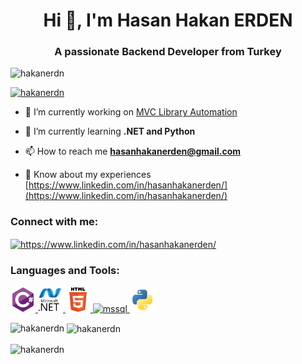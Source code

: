 <h1 align="center">Hi 👋, I'm Hasan Hakan ERDEN</h1>
<h3 align="center">A passionate Backend Developer from Turkey</h3>

<p align="left"> <img src="https://komarev.com/ghpvc/?username=hakanerdn&label=Profile%20views&color=0e75b6&style=flat" alt="hakanerdn" /> </p>

<p align="left"> <a href="https://github.com/ryo-ma/github-profile-trophy"><img src="https://github-profile-trophy.vercel.app/?username=hakanerdn" alt="hakanerdn" /></a> </p>

- 🔭 I’m currently working on [MVC Library Automation](https://github.com/Hakanerdn/MVC_Library_Automation)

- 🌱 I’m currently learning **.NET and Python**

- 📫 How to reach me **hasanhakanerden@gmail.com**

- 📄 Know about my experiences [https://www.linkedin.com/in/hasanhakanerden/](https://www.linkedin.com/in/hasanhakanerden/)

<h3 align="left">Connect with me:</h3>
<p align="left">
<a href="https://linkedin.com/in/https://www.linkedin.com/in/hasanhakanerden/" target="blank"><img align="center" src="https://raw.githubusercontent.com/rahuldkjain/github-profile-readme-generator/master/src/images/icons/Social/linked-in-alt.svg" alt="https://www.linkedin.com/in/hasanhakanerden/" height="30" width="40" /></a>
</p>

<h3 align="left">Languages and Tools:</h3>
<p align="left"> <a href="https://www.w3schools.com/cs/" target="_blank" rel="noreferrer"> <img src="https://raw.githubusercontent.com/devicons/devicon/master/icons/csharp/csharp-original.svg" alt="csharp" width="40" height="40"/> </a> <a href="https://dotnet.microsoft.com/" target="_blank" rel="noreferrer"> <img src="https://raw.githubusercontent.com/devicons/devicon/master/icons/dot-net/dot-net-original-wordmark.svg" alt="dotnet" width="40" height="40"/> </a> <a href="https://www.w3.org/html/" target="_blank" rel="noreferrer"> <img src="https://raw.githubusercontent.com/devicons/devicon/master/icons/html5/html5-original-wordmark.svg" alt="html5" width="40" height="40"/> </a> <a href="https://www.microsoft.com/en-us/sql-server" target="_blank" rel="noreferrer"> <img src="https://www.svgrepo.com/show/303229/microsoft-sql-server-logo.svg" alt="mssql" width="40" height="40"/> </a> <a href="https://www.python.org" target="_blank" rel="noreferrer"> <img src="https://raw.githubusercontent.com/devicons/devicon/master/icons/python/python-original.svg" alt="python" width="40" height="40"/> </a> </p>

<p><img align="left" src="https://github-readme-stats.vercel.app/api/top-langs?username=hakanerdn&show_icons=true&locale=en&layout=compact" alt="hakanerdn" /></p>

<p>&nbsp;<img align="center" src="https://github-readme-stats.vercel.app/api?username=hakanerdn&show_icons=true&theme=dark&locale=en" alt="hakanerdn" /></p>

<p><img align="center" src="https://github-readme-streak-stats.herokuapp.com/?user=hakanerdn&" alt="hakanerdn" /></p>
